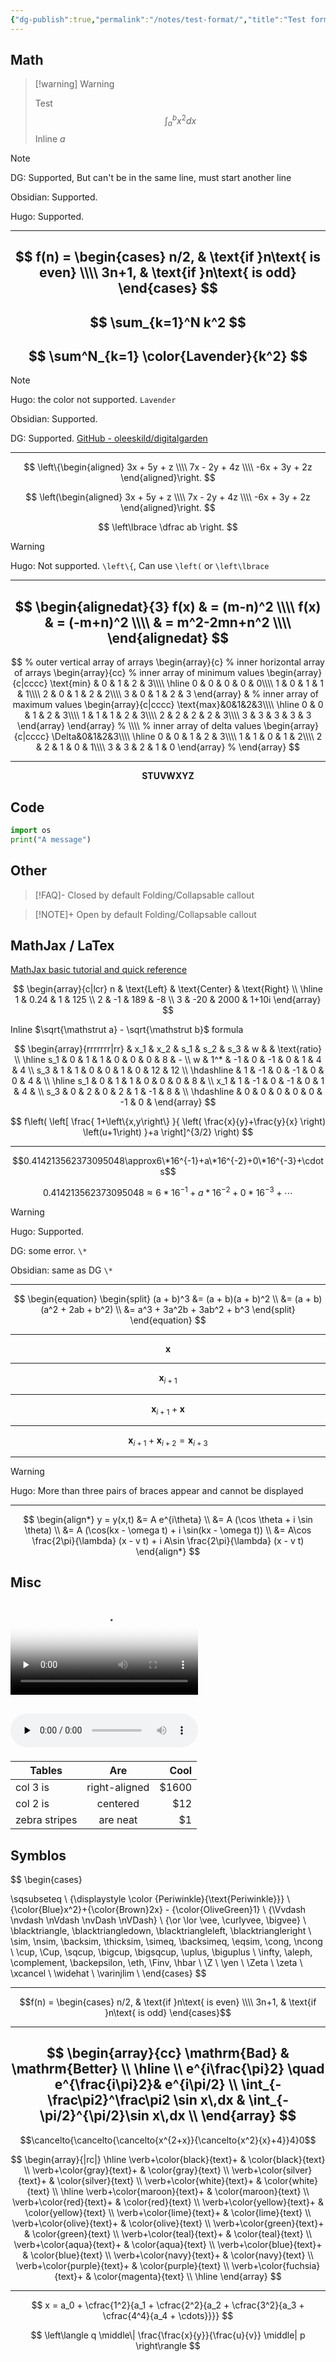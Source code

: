 ```yaml
---
{"dg-publish":true,"permalink":"/notes/test-format/","title":"Test format","noteIcon":"","created":"","updated":"","tags":["basis"],"math":false,"mathj":true}
---
```


>
## Math
> [!warning] Warning
> 
> Test 
> $$\int_{a}^{b} x^2 dx$$
> Inline $a$
> 

> [!NOTE] 
> 
> DG: Supported, But can't be in the same line, must start another line
> 
> Obsidian: Supported.
> 
> Hugo: Supported.

---
$$
f(n) =
\begin{cases} 
n/2,  & \text{if }n\text{ is even} \\\\
3n+1, & \text{if }n\text{ is odd}
\end{cases}
$$
---
$$
\sum_{k=1}^N k^2
$$
---
$$
\sum^N_{k=1} \color{Lavender}{k^2}
$$
---
> [!NOTE]
> 
>  Hugo: the color not supported. `Lavender`
>  
>  Obsidian: Supported.
> 
>  DG: Supported. [GitHub - oleeskild/digitalgarden](https://github.com/oleeskild/digitalgarden)

---

$$
\left\{\begin{aligned}
3x + 5y +  z \\\\
7x - 2y + 4z \\\\
-6x + 3y + 2z
\end{aligned}\right.
$$

$$
\left(\begin{aligned}
3x + 5y +  z \\\\
7x - 2y + 4z \\\\
-6x + 3y + 2z
\end{aligned}\right.
$$

$$
\left\lbrace \dfrac ab \right.
$$
> [!WARNING] 
> 
> Hugo: Not supported.  `\left\{`, Can use `\left(` or `\left\lbrace`

---
$$
\begin{alignedat}{3}
f(x) & = (m-n)^2 \\\\
f(x) & = (-m+n)^2 \\\\
     & = m^2-2mn+n^2 \\\\
\end{alignedat}
$$
---

$$
% outer vertical array of arrays
\begin{array}{c}
    % inner horizontal array of arrays
    \begin{array}{cc}
        % inner array of minimum values
        \begin{array}{c|cccc}
        \text{min} & 0 & 1 & 2 & 3\\\\
        \hline
        0 & 0 & 0 & 0 & 0\\\\
        1 & 0 & 1 & 1 & 1\\\\
        2 & 0 & 1 & 2 & 2\\\\
        3 & 0 & 1 & 2 & 3
        \end{array}
    &
        % inner array of maximum values
        \begin{array}{c|cccc}
        \text{max}&0&1&2&3\\\\
        \hline
        0 & 0 & 1 & 2 & 3\\\\
        1 & 1 & 1 & 2 & 3\\\\
        2 & 2 & 2 & 2 & 3\\\\
        3 & 3 & 3 & 3 & 3
        \end{array}
    \end{array}
    %
    \\\\
    % inner array of delta values
        \begin{array}{c|cccc}
        \Delta&0&1&2&3\\\\
        \hline
        0 & 0 & 1 & 2 & 3\\\\
        1 & 1 & 0 & 1 & 2\\\\
        2 & 2 & 1 & 0 & 1\\\\
        3 & 3 & 2 & 1 & 0
        \end{array}
        %
\end{array}
$$


---
$$
\mathbf{STUVWXYZ}
$$

## Code 

```python
import os
print("A message")
```


## Other

> [!FAQ]- Closed by default
> Folding/Collapsable callout


> [!NOTE]+ Open by default
> Folding/Collapsable callout

## MathJax / LaTex

[MathJax basic tutorial and quick reference](https://math.meta.stackexchange.com/questions/5020/mathjax-basic-tutorial-and-quick-reference)

$$
\begin{array}{c|lcr}
n & \text{Left} & \text{Center} & \text{Right} \\
\hline
1 & 0.24 & 1 & 125 \\
2 & -1 & 189 & -8 \\
3 & -20 & 2000 & 1+10i
\end{array}
$$

Inline $\sqrt{\mathstrut a} - \sqrt{\mathstrut b}$ formula

$$
\begin{array}{rrrrrrr|rr}
      & x_1 & x_2 & s_1 & s_2 & s_3 &  w &    & \text{ratio} \\ \hline
  s_1 &   0 &   1 &   1 &   0 &   0 &  0 &  8 &            - \\
    w & 1^* &  -1 &   0 &  -1 &   0 &  1 &  4 &            4 \\
  s_3 &   1 &   1 &   0 &   0 &   1 &  0 & 12 &           12 \\ \hdashline
      &   1 &  -1 &   0 &  -1 &   0 &  0 &  4 &              \\ \hline
  s_1 &   0 &   1 &   1 &   0 &   0 &  0 &  8 &              \\
  x_1 &   1 &  -1 &   0 &  -1 &   0 &  1 &  4 &              \\
  s_3 &   0 &   2 &   0 &   2 &   1 & -1 &  8 &              \\ \hdashline
      &   0 &   0 &   0 &   0 &   0 & -1 &  0 &
\end{array}
$$

$$
f\left(
   \left[ 
     \frac{
       1+\left\{x,y\right\}
     }{
       \left(
          \frac{x}{y}+\frac{y}{x}
       \right)
       \left(u+1\right)
     }+a
   \right]^{3/2}
\right)
$$

---

$$0.414213562373095048\approx6\*16^{-1}+a\*16^{-2}+0\*16^{-3}+\cdots$$

$$0.414213562373095048\approx6*16^{-1}+a*16^{-2}+0*16^{-3}+\cdots$$

> [!WARNING] 
> 
> Hugo:  Supported.
> 
> DG: some error. `\*`
> 
> Obsidian: same as DG `\*`

---
$$
\begin{equation}
\begin{split}
(a + b)^3
&= (a + b)(a + b)^2            \\
&= (a + b)(a^2 + 2ab + b^2)    \\
&= a^3 + 3a^2b + 3ab^2 + b^3
\end{split}
\end{equation}
$$

---
$$\boldsymbol{x}$$

---
$$\boldsymbol{x}_{i+1}$$

---

$$
\boldsymbol{x}_{i+1}+\boldsymbol{x}
$$

---
$$\boldsymbol{x}_{i+1}+\boldsymbol{x}_{i+2}=\boldsymbol{x}_{i+3}$$

---
> [!WARNING] 
> 
> Hugo: More than three pairs of braces appear and cannot be displayed

---
$$ \begin{align*} y = y(x,t) &= A e^{i\theta} \\ &= A (\cos \theta + i \sin \theta) \\ &= A (\cos(kx - \omega t) + i \sin(kx - \omega t)) \\ &= A\cos \frac{2\pi}{\lambda} (x - v t) + i A\sin \frac{2\pi}{\lambda} (x - v t) \end{align*} $$

## Misc


<video id="video" controls="" preload="none" poster="视频图片地址"> 
<source id="mp4" src="https://server1.xyzzyxwz.top:12030/res/a.mp4" type="video/mp4">
</video>

<audio id="audio" controls="" preload="none"> <source id="mp3" src="https://server1.xyzzyxwz.top:12030/res/a.mp3">
</audio>​
---

| Tables        | Are           | Cool  |
| ------------- |:-------------:| -----:|
| col 3 is      | right-aligned | $1600 |
| col 2 is      | centered      |   $12 |
| zebra stripes | are neat      |    $1 |


## Symblos

$$
\begin{cases}

\sqsubseteq  \\
{\displaystyle \color {Periwinkle}{\text{Periwinkle}}} \\
{\color{Blue}x^2}+{\color{Brown}2x} - {\color{OliveGreen}1} \\
{\Vvdash \nvdash \nVdash \nvDash \nVDash} \\
{\or \lor \vee, \curlyvee, \bigvee} \\
\blacktriangle, \blacktriangledown, \blacktriangleleft,  \blacktriangleright \\
\sim, \nsim, \backsim, \thicksim, \simeq, \backsimeq, \eqsim, \cong, \ncong \\
\cup, \Cup, \sqcup, \bigcup, \bigsqcup, \uplus, \biguplus \\
\infty, \aleph, \complement, \backepsilon, \eth, \Finv, \hbar \\
\Z \\
\yen \\
\Zeta \\
\zeta \\
\xcancel \\
\widehat \\
\varinjlim \\
\end{cases}
$$

---
$$f(n) =
\begin{cases} 
n/2,  & \text{if }n\text{ is even} \\\\
3n+1, & \text{if }n\text{ is odd}
\end{cases}$$

---



$$
\begin{array}{cc}
\mathrm{Bad} & \mathrm{Better} \\
\hline \\
e^{i\frac{\pi}2} \quad e^{\frac{i\pi}2}& e^{i\pi/2} \\
\int_{-\frac\pi2}^\frac\pi2 \sin x\,dx & \int_{-\pi/2}^{\pi/2}\sin x\,dx \\
\end{array}
$$
---
$$\cancelto{\cancelto{\cancelto{x^{2+x}}{\cancelto{x^2}{x}+4}}4}0$$

$$
\begin{array}{|rc|}
\hline
\verb+\color{black}{text}+ & \color{black}{text} \\
\verb+\color{gray}{text}+ & \color{gray}{text} \\
\verb+\color{silver}{text}+ & \color{silver}{text} \\
\verb+\color{white}{text}+ & \color{white}{text} \\
\hline
\verb+\color{maroon}{text}+ & \color{maroon}{text} \\
\verb+\color{red}{text}+ & \color{red}{text} \\
\verb+\color{yellow}{text}+ & \color{yellow}{text} \\
\verb+\color{lime}{text}+ & \color{lime}{text} \\
\verb+\color{olive}{text}+ & \color{olive}{text} \\
\verb+\color{green}{text}+ & \color{green}{text} \\
\verb+\color{teal}{text}+ & \color{teal}{text} \\
\verb+\color{aqua}{text}+ & \color{aqua}{text} \\
\verb+\color{blue}{text}+ & \color{blue}{text} \\
\verb+\color{navy}{text}+ & \color{navy}{text} \\
\verb+\color{purple}{text}+ & \color{purple}{text} \\ 
\verb+\color{fuchsia}{text}+ & \color{magenta}{text} \\
\hline
\end{array}
$$

---
$$
x = a_0 + \cfrac{1^2}{a_1
          + \cfrac{2^2}{a_2
          + \cfrac{3^2}{a_3 + \cfrac{4^4}{a_4 + \cdots}}}}
$$

$$
\left\langle  
  q
\middle\|
  \frac{\frac{x}{y}}{\frac{u}{v}}
\middle| 
   p 
\right\rangle
$$